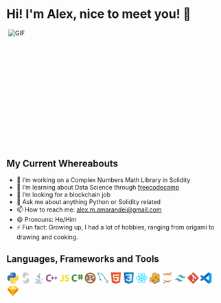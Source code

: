 # Hi! I'm Alex, nice to meet you! 👋

<img align="right" alt="GIF" src="https://media4.giphy.com/media/qgQUggAC3Pfv687qPC/giphy.gif?cid=ecf05e47t8gr32kdmumuq9ab1mz4921vnafqvgdzwokk6jwt&rid=giphy.gif&ct=g" width="500" height="300" />

## My Current Whereabouts

- 🔭 I’m working on a Complex Numbers Math Library in Solidity
- 🌱 I’m learning about Data Science through [freecodecamp](https://www.freecodecamp.org/learn/data-analysis-with-python/)
- 🤔 I’m looking for a blockchain job
- 💬 Ask me about anything Python or Solidity related
- 📫 How to reach me: <alex.m.amarandei@gmail.com>
- 😄 Pronouns: He/Him
- ⚡ Fun fact: Growing up, I had a lot of hobbies, ranging from origami to drawing and cooking.

## Languages, Frameworks and Tools

<img align="left" alt="Python" height="30px" width="30px" src="https://github.com/vscode-icons/vscode-icons/blob/master/icons/file_type_python.svg" />
<img align="left" alt="Solidity" height="30px" width="30px" src="https://github.com/vscode-icons/vscode-icons/blob/master/icons/file_type_solidity.svg" />
<img align="left" alt="Java" height="30px" width="30px" src="https://github.com/vscode-icons/vscode-icons/blob/master/icons/file_type_java.svg" />
<img align="left" alt="C/C++" height="30px" width="30px" src="https://github.com/vscode-icons/vscode-icons/blob/master/icons/file_type_cpp.svg" />
<img align="left" alt="Javascript" height="30px" width="30px" src="https://github.com/vscode-icons/vscode-icons/blob/master/icons/file_type_js.svg" />
<img align="left" alt="C#" height="30px" width="30px" src="https://github.com/vscode-icons/vscode-icons/blob/master/icons/file_type_csharp.svg" />
<img align="left" alt="Rust" height="30px" width="30px" src="https://github.com/vscode-icons/vscode-icons/blob/master/icons/file_type_rust.svg" />
<img align="left" alt="MySQL" height="30px" width="30px" src="https://github.com/vscode-icons/vscode-icons/blob/master/icons/file_type_mysql.svg" />
<img align="left" alt="HTML" height="30px" width="30px" src="https://github.com/vscode-icons/vscode-icons/blob/master/icons/file_type_html.svg" />
<img align="left" alt="CSS" height="30px" width="30px" src="https://github.com/vscode-icons/vscode-icons/blob/master/icons/file_type_css.svg" />

<img align="left" alt="React" height="30px" width="30px" src="https://github.com/vscode-icons/vscode-icons/blob/master/icons/file_type_reactjs.svg" />
<img align="left" alt="Cargo" height="30px" width="30px" src="https://github.com/vscode-icons/vscode-icons/blob/master/icons/file_type_cargo.svg" />
<img align="left" alt="Jupyter" height="30px" width="30px" src="https://github.com/vscode-icons/vscode-icons/blob/master/icons/file_type_jupyter.svg" />
<img align="left" alt="Tailwind" height="30px" width="30px" src="https://github.com/vscode-icons/vscode-icons/blob/master/icons/file_type_tailwind.svg" />


<img align="left" alt="Git" height="30px" width="30px" src="https://github.com/vscode-icons/vscode-icons/blob/master/icons/file_type_git.svg" />
<img align="left" alt="VSCode" height="30px" width="30px" src="https://github.com/vscode-icons/vscode-icons/blob/master/icons/file_type_vscode.svg" />
<img align="left" alt="Sketch" height="30px" width="30px" src="https://github.com/vscode-icons/vscode-icons/blob/master/icons/file_type_sketch.svg" />
